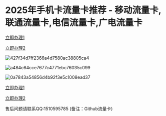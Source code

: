 # 2025年手机卡流量卡推荐 - 移动流量卡,联通流量卡,电信流量卡,广电流量卡

[立即办理1](https://ym.ksjhaoka.com/?s=UFmVRst0444738)

[立即办理2](https://h5.lot-ml.com/ProductEn/Index/364470d2aca60d1e)

![427f34d7ff2366a4d7580ac38805ca4](https://github.com/user-attachments/assets/487fb0de-92dc-4498-9e29-c3049b0e1b3c)

![a484c64cce7677c4771ebc76035c099](https://github.com/user-attachments/assets/ceea4d6f-f8ba-400b-a4fd-d008badad190)

![0a7843a54856d4b92f3e5c1008ead37](https://github.com/user-attachments/assets/7ed383e1-922c-40b3-96a5-c9863c935379)

[立即办理1](https://ym.ksjhaoka.com/?s=UFmVRst0444738)

[立即办理2](https://h5.lot-ml.com/ProductEn/Index/364470d2aca60d1e)

售后问题请联系QQ:1510595785
(备注：Github流量卡)
